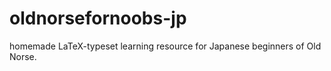 # oldnorsefornoobs-jp
homemade LaTeX-typeset learning resource for Japanese beginners of Old Norse.

